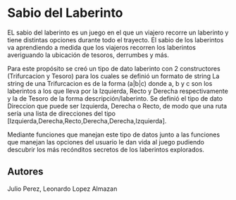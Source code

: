 # Sabio del Laberinto

EL sabio del laberinto es un juego en el que un viajero recorre un laberinto y tiene 
distintas opciones durante todo el trayecto. El sabio de los laberintos va aprendiendo
a medida que los viajeros recorren los laberintos averiguando la ubicación
de tesoros, derrumbes y más. 

Para este propósito se creó un tipo de dato laberinto con 2 constructores (Trifurcacion y Tesoro)
para los cuales se definió un formato de string
La string de una Trifurcacion es de la forma (a|b|c) donde a, b y c son los laberintos a los
que lleva por la Izquierda, Recto y Derecha respectivamente
y la de Tesoro de la forma descripción/laberinto. 
Se definió el tipo de dato Direccion que puede ser Izquierda, Derecha o Recto, de modo que una
ruta sería una lista de direcciones del tipo
[Izquierda,Derecha,Recto,Derecha,Derecha,Izquierda].

Mediante funciones que manejan este tipo de datos junto a las funciones que manejan 
las opciones del usuario le dan vida al juego pudiendo descubrir los más recónditos
secretos de los laberintos explorados.

## Autores
Julio Perez, Leonardo Lopez Almazan
